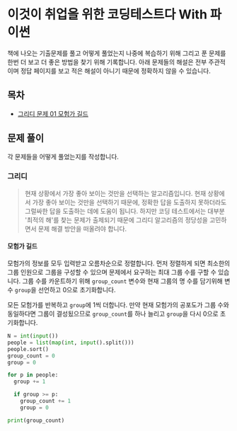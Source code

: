 # 이것이 취업을 위한 코딩테스트다 With 파이썬

책에 나오는 기출문제를 풀고 어떻게 풀었는지 나중에 복습하기 위해 그리고 푼 문제를 한번 더 보고 더 좋은 방법을 찾기 위해 기록합니다. 아래 문제들의 해설은 전부 주관적이며 정답 페이지를 보고 적은 해설이 아니기 때문에 정확하지 않을 수 있습니다.

## 목차

- [그리디 문제 01 모험가 길드](./greedy-01.md)

## 문제 풀이

각 문제들을 어떻게 풀었는지를 작성합니다.

### 그리디

> 현재 상황에서 가장 좋아 보이는 것만을 선택하는 알고리즘입니다. 현재 상황에서 가장 좋아 보이는 것만을 선택하기 때문에, 정확한 답을 도출하지 못하더라도 그럴싸한 답을 도출하는 데에 도움이 됩니다. 하지만 코딩 테스트에서는 대부분 '최적의 해'를 찾는 문제가 출제되기 때문에 그리디 알고리즘의 정당성을 고민하면서 문제 해결 방안을 떠올려야 합니다.

#### 모험가 길드

모험가의 정보를 모두 입력받고 오름차순으로 정렬합니다. 먼저 정렬하게 되면 최소한의 그룹 인원으로 그룹을 구성할 수 있으며 문제에서 요구하는 최대 그룹 수를 구할 수 있습니다. 그룹 수를 카운트하기 위해 `group_count` 변수와 현재 그룹의 명 수를 담기위해 변수 `group`을 선언하고 0으로 초기화합니다.

모든 모험가를 반복하고 `group`에 1씩 더합니다. 만약 현재 모험가의 공포도가 그룹 수와 동일하다면 그룹이 결성됬으므로 `group_count`를 하나 늘리고 `group`을 다시 0으로 초기화합니다.

```python
N = int(input())
people = list(map(int, input().split()))
people.sort()
group_count = 0
group = 0

for p in people:
  group += 1

  if group >= p:
    group_count += 1
    group = 0

print(group_count)
```

